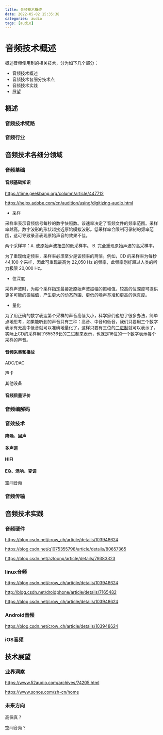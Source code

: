 ```yaml
---
title: 音频技术概述
date: 2022-05-02 15:35:38
categories: audio
tags: [audio]
---
```


# 音频技术概述

概述音频使用到的相关技术，分为如下几个部分：

- 音频技术概述
- 音频技术各细分技术点
- 音频技术实践
- 展望

<!-- more -->

## 概述

### 音频技术链路

### 音频行业



## 音频技术各细分领域

### 音频基础

#### 音频基础知识

https://time.geekbang.org/column/article/447712

https://helpx.adobe.com/cn/audition/using/digitizing-audio.html

- 采样

采样率表示音频信号每秒的数字快照数。该速率决定了音频文件的频率范围。采样率越高，数字波形的形状越接近原始模拟波形。低采样率会限制可录制的频率范围，这可导致录音表现原始声音的效果不佳。

两个采样率：A. 使原始声波扭曲的低采样率。 B. 完全重现原始声波的高采样率。 

为了重现给定频率，采样率必须至少是该频率的两倍。例如，CD 的采样率为每秒 44,100 个采样，因此可重现最高为 22,050 Hz 的频率，此频率刚好超过人类的听力极限 20,000 Hz。

- 位深度

采样声波时，为每个采样指定最接近原始声波振幅的振幅值。较高的位深度可提供更多可能的振幅值，产生更大的动态范围、更低的噪声基准和更高的保真度。

- 量化

为了用正确的数字表达第个采样的声音高低大小，科学家们也想了很多办法，简单点地思考，如果能听到的声音只有三种：高音、中音和低音，我们只要用三个数字表示有无高中低音就可以准确地量化了，这样只要有三位的[二进制](https://www.zhihu.com/search?q=二进制&search_source=Entity&hybrid_search_source=Entity&hybrid_search_extra={"sourceType"%3A"answer"%2C"sourceId"%3A687848321})就可以表示了。实际上CD的采样用了65536长的二进制来表示，也就是16位的一个数字表示每个采样的声音。

#### 音频采集和播放

ADC/DAC

声卡

其他设备

#### 音频质量评价

### 音频编解码

### 音效技术

#### 降噪、回声

#### 多声道

#### HIFI

#### EQ、混响、变调

空间音频

### 音频传输

## 音频技术实践

### 音频硬件

https://blog.csdn.net/crow_ch/article/details/103948624

https://blog.csdn.net/q1075355798/article/details/80657365

https://blog.csdn.net/azloong/article/details/79383323

### linux音频

https://blog.csdn.net/crow_ch/article/details/103948624

http://blog.csdn.net/droidphone/article/details/7165482

https://blog.csdn.net/crow_ch/article/details/103948624

### Android音频

https://blog.csdn.net/crow_ch/article/details/103948624

### iOS音频

## 技术展望

### 业界洞察

https://www.52audio.com/archives/74205.html

https://www.sonos.com/zh-cn/home

### 未来方向

高保真？

空间音频？
